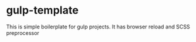 # gulp-template
This is simple boilerplate for gulp projects. It has browser reload and SCSS preprocessor 
